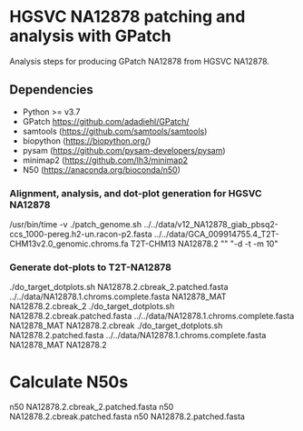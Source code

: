 # HGSVC NA12878 patching and analysis with GPatch
Analysis steps for producing GPatch NA12878 from HGSVC NA12878.

## Dependencies
* Python >= v3.7
* GPatch https://github.com/adadiehl/GPatch/
* samtools (https://github.com/samtools/samtools)
* biopython (https://biopython.org/)
* pysam (https://github.com/pysam-developers/pysam)
* minimap2 (https://github.com/lh3/minimap2
* N50 (https://anaconda.org/bioconda/n50)


### Alignment, analysis, and dot-plot generation for HGSVC NA12878
/usr/bin/time -v ./patch_genome.sh ../../data/v12_NA12878_giab_pbsq2-ccs_1000-pereg.h2-un.racon-p2.fasta ../../data/GCA_009914755.4_T2T-CHM13v2.0_genomic.chroms.fa T2T-CHM13 NA12878.2 "" "-d -t -m 10"

### Generate dot-plots to T2T-NA12878
./do_target_dotplots.sh NA12878.2.cbreak_2.patched.fasta ../../data/NA12878.1.chroms.complete.fasta NA12878_MAT NA12878.2.cbreak_2
./do_target_dotplots.sh NA12878.2.cbreak.patched.fasta ../../data/NA12878.1.chroms.complete.fasta NA12878_MAT NA12878.2.cbreak
./do_target_dotplots.sh NA12878.2.patched.fasta ../../data/NA12878.1.chroms.complete.fasta NA12878_MAT NA12878.2

# Calculate N50s
n50 NA12878.2.cbreak_2.patched.fasta 
n50 NA12878.2.cbreak.patched.fasta 
n50 NA12878.2.patched.fasta
